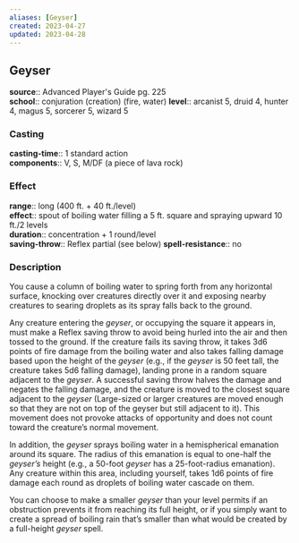 ```yaml
---
aliases: [Geyser]
created: 2023-04-27
updated: 2023-04-28
---
```


## Geyser

**source**:: Advanced Player's Guide pg. 225  
**school**:: conjuration (creation) (fire, water)
**level**:: arcanist 5, druid 4, hunter 4, magus 5, sorcerer 5, wizard 5

### Casting

**casting-time**:: 1 standard action  
**components**:: V, S, M/DF (a piece of lava rock)

### Effect

**range**:: long (400 ft. + 40 ft./level)  
**effect**:: spout of boiling water filling a 5 ft. square and spraying upward 10 ft./2 levels  
**duration**:: concentration + 1 round/level  
**saving-throw**:: Reflex partial (see below)
**spell-resistance**:: no

### Description

You cause a column of boiling water to spring forth from any horizontal surface, knocking over creatures directly over it and exposing nearby creatures to searing droplets as its spray falls back to the ground.  
  
Any creature entering the *geyser*, or occupying the square it appears in, must make a Reflex saving throw to avoid being hurled into the air and then tossed to the ground. If the creature fails its saving throw, it takes 3d6 points of fire damage from the boiling water and also takes falling damage based upon the height of the *geyser* (e.g., if the *geyser* is 50 feet tall, the creature takes 5d6 falling damage), landing prone in a random square adjacent to the *geyser*. A successful saving throw halves the damage and negates the falling damage, and the creature is moved to the closest square adjacent to the *geyser* (Large-sized or larger creatures are moved enough so that they are not on top of the geyser but still adjacent to it). This movement does not provoke attacks of opportunity and does not count toward the creature’s normal movement.  
  
In addition, the *geyser* sprays boiling water in a hemispherical emanation around its square. The radius of this emanation is equal to one-half the *geyser’s* height (e.g., a 50-foot *geyser* has a 25-foot-radius emanation). Any creature within this area, including yourself, takes 1d6 points of fire damage each round as droplets of boiling water cascade on them.  
  
You can choose to make a smaller *geyser* than your level permits if an obstruction prevents it from reaching its full height, or if you simply want to create a spread of boiling rain that’s smaller than what would be created by a full-height *geyser* spell.

